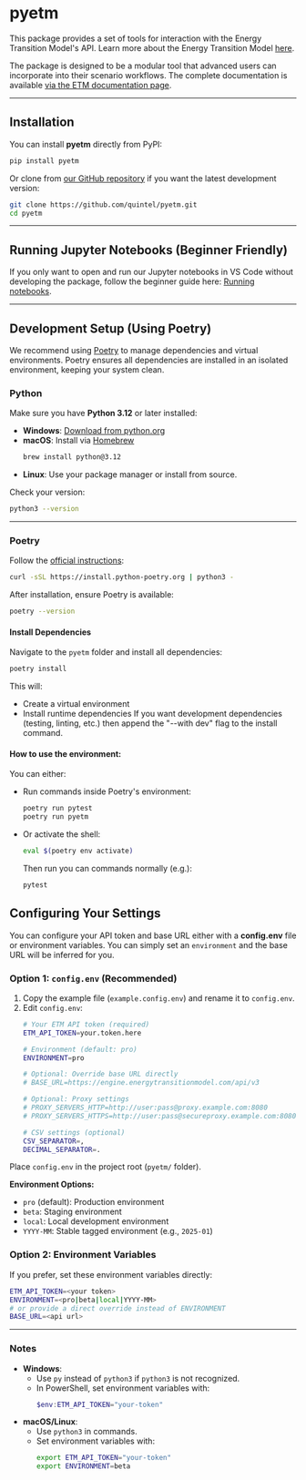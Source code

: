 # pyetm

This package provides a set of tools for interaction with the Energy Transition Model's API.
Learn more about the Energy Transition Model [here](https://energytransitionmodel.com/).

The package is designed to be a modular tool that advanced users can incorporate into their scenario workflows.
The complete documentation is available [via the ETM documentation page](https://docs.energytransitionmodel.com/main/pyetm/introduction).

---

## Installation

You can install **pyetm** directly from PyPI:
```bash
pip install pyetm
```

Or clone from [our GitHub repository](https://github.com/quintel/pyetm) if you want the latest development version:
```bash
git clone https://github.com/quintel/pyetm.git
cd pyetm
```

---

## Running Jupyter Notebooks (Beginner Friendly)

If you only want to open and run our Jupyter notebooks in VS Code without developing the package,
follow the beginner guide here: [Running notebooks](running_notebooks.md).

---

## Development Setup (Using Poetry)

We recommend using [Poetry](https://python-poetry.org/) to manage dependencies and virtual environments.
Poetry ensures all dependencies are installed in an isolated environment, keeping your system clean.

### Python
Make sure you have **Python 3.12** or later installed:
- **Windows**: [Download from python.org](https://www.python.org/downloads/windows/)
- **macOS**: Install via [Homebrew](https://brew.sh/)
  ```bash
  brew install python@3.12
  ```
- **Linux**: Use your package manager or install from source.

Check your version:
```bash
python3 --version
```

---

### Poetry
Follow the [official instructions](https://python-poetry.org/docs/#installation):

```bash
curl -sSL https://install.python-poetry.org | python3 -
```

After installation, ensure Poetry is available:
```bash
poetry --version
```


#### Install Dependencies

Navigate to the `pyetm` folder and install all dependencies:
```bash
poetry install
```

This will:
- Create a virtual environment
- Install runtime dependencies
If you want development dependencies (testing, linting, etc.) then append the
"--with dev" flag to the install command.


#### How to use the environment:
You can either:
- Run commands inside Poetry's environment:
  ```bash
  poetry run pytest
  poetry run pyetm
  ```
- Or activate the shell:
  ```bash
  eval $(poetry env activate)
  ```
  Then run you can commands normally (e.g.):
  ```bash
  pytest
  ```


## Configuring Your Settings

You can configure your API token and base URL either with a **config.env** file or environment variables. You can simply set an `environment` and the base URL will be inferred for you.

### Option 1: `config.env` (Recommended)
1. Copy the example file (`example.config.env`) and rename it to `config.env`.
2. Edit `config.env`:
   ```bash
   # Your ETM API token (required)
   ETM_API_TOKEN=your.token.here

   # Environment (default: pro)
   ENVIRONMENT=pro

   # Optional: Override base URL directly
   # BASE_URL=https://engine.energytransitionmodel.com/api/v3

   # Optional: Proxy settings
   # PROXY_SERVERS_HTTP=http://user:pass@proxy.example.com:8080
   # PROXY_SERVERS_HTTPS=http://user:pass@secureproxy.example.com:8080

   # CSV settings (optional)
   CSV_SEPARATOR=,
   DECIMAL_SEPARATOR=.
   ```

Place `config.env` in the project root (`pyetm/` folder).

**Environment Options:**
- `pro` (default): Production environment
- `beta`: Staging environment
- `local`: Local development environment
- `YYYY-MM`: Stable tagged environment (e.g., `2025-01`)

### Option 2: Environment Variables
If you prefer, set these environment variables directly:
```bash
ETM_API_TOKEN=<your token>
ENVIRONMENT=<pro|beta|local|YYYY-MM>
# or provide a direct override instead of ENVIRONMENT
BASE_URL=<api url>
```

---

### Notes
- **Windows**:
  - Use `py` instead of `python3` if `python3` is not recognized.
  - In PowerShell, set environment variables with:
    ```powershell
    $env:ETM_API_TOKEN="your-token"
    ```
- **macOS/Linux**:
  - Use `python3` in commands.
  - Set environment variables with:
    ```bash
    export ETM_API_TOKEN="your-token"
    export ENVIRONMENT=beta
    ```
